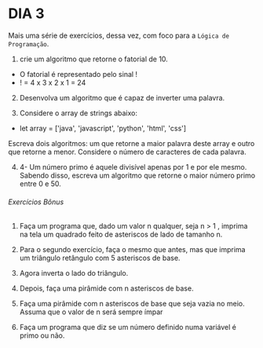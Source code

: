 # DIA 3

Mais uma série de exercícios, dessa vez, com foco para a `Lógica de Programação`.

1. crie um algoritmo que retorne o fatorial de 10.

- O fatorial é representado pelo sinal !
- ! = 4 x 3 x 2 x 1 = 24

2. Desenvolva um algoritmo que é capaz de inverter uma palavra.

3. Considere o array de strings abaixo:

- let array = ['java', 'javascript', 'python', 'html', 'css']

Escreva dois algoritmos: um que retorne a maior palavra deste array e outro que retorne a menor. Considere o número de caracteres de cada palavra.

4. 4- Um número primo é aquele divisível apenas por 1 e por ele mesmo. Sabendo disso, escreva um algoritmo que retorne o maior número primo entre 0 e 50.

###### Exercícios Bônus

1. Faça um programa que, dado um valor n qualquer, seja n > 1 , imprima na tela um quadrado feito de asteriscos de lado de tamanho n.

2. Para o segundo exercício, faça o mesmo que antes, mas que imprima um triângulo retângulo com 5 asteriscos de base.

3. Agora inverta o lado do triângulo.

4. Depois, faça uma pirâmide com n asteriscos de base.

5. Faça uma pirâmide com n asteriscos de base que seja vazia no meio. Assuma que o valor de n será sempre ímpar

6. Faça um programa que diz se um número definido numa variável é primo ou não.

